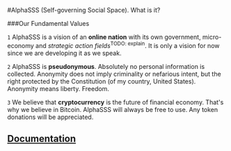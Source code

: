 #AlphaSSS (Self-governing Social Space).  What is it?

###Our Fundamental Values

`1` AlphaSSS is a vision of an **online nation** with its own government, micro-economy and *strategic action fields*<sup>TODO: explain</sup>. It is only a vision for now since we are developing it as we speak.  

`2` AlphaSSS is **pseudonymous**. Absolutely no personal information is collected. Anonymity does not imply criminality or nefarious intent, but the right protected by the Constitution (of my country, United States). Anonymity means liberty. Freedom.  

`3` We believe that **cryptocurrency** is the future of financial economy. That's why we believe in Bitcoin. AlphaSSS will always be free to use. Any token donations will be appreciated.  

## [Documentation](Documentation)
